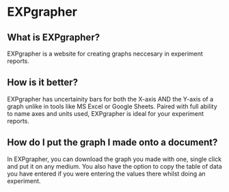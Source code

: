 # EXPgrapher
## What is EXPgrapher?
EXPgrapher is a website for creating graphs neccesary in experiment reports.
## How is it better?
EXPgrapher has uncertainity bars for both the X-axis AND the Y-axis of a graph unlike in tools like MS Excel or Google Sheets.
Paired with full ability to name axes and units used, EXPgrapher is ideal for your experiment reports.
## How do I put the graph I made onto a document?
In EXPgrapher, you can download the graph you made with one, single click and put it on any medium.
You also have the option to copy the table of data you have entered if you were entering the values there whilst doing an experiment.
